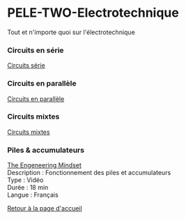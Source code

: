 # PELE-TWO-Electrotechnique
Tout et n'importe quoi sur l'électrotechnique

### Circuits en série
[Circuits série](url)

### Circuits en parallèle
[Circuits en parallèle](url)

### Circuits mixtes
[Circuits mixtes](url)

### Piles & accumulateurs
[The Engeneering Mindset](https://www.youtube.com/watch?v=boFwdeTY3-g)<br>
Description : Fonctionnement des piles et accumulateurs<br>
Type : Vidéo<br>
Durée : 18 min<br>
Langue : Français<br>

[Retour à la page d'accueil](https://bkovsky.github.io/PELE-TWO/)

